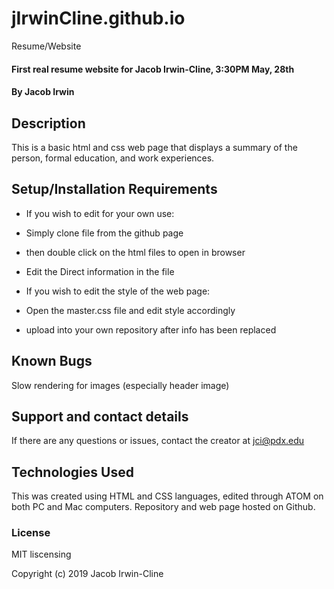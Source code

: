 # jIrwinCline.github.io
Resume/Website


#### First real resume website for Jacob Irwin-Cline, 3:30PM May, 28th

#### By Jacob Irwin

## Description

This is a basic html and css web page that displays a summary of the person, formal education, and work experiences.

## Setup/Installation Requirements

* If you wish to edit for your own use:
* Simply clone file from the github page
* then double click on the html files to open in browser
* Edit the Direct information in the file

* If you wish to edit the style of the web page:
* Open the master.css file and edit style accordingly
* upload into your own repository after info has been replaced


## Known Bugs

Slow rendering for images (especially header image)

## Support and contact details

If there are any questions or issues, contact the creator at jci@pdx.edu

## Technologies Used

This was created using HTML and CSS languages, edited through ATOM on both PC and Mac computers. Repository and web page hosted on Github.

### License

MIT liscensing

Copyright (c) 2019 Jacob Irwin-Cline
